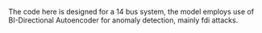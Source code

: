 The code here is designed for a 14 bus system, the model employs use of BI-Directional Autoencoder for anomaly detection, mainly fdi attacks.

